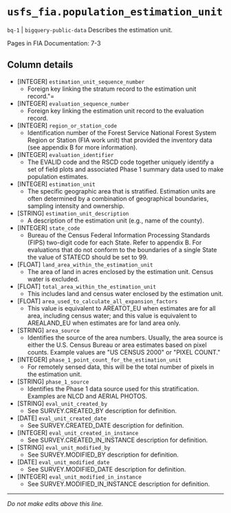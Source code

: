 # `usfs_fia.population_estimation_unit`
`bq-1` | `bigquery-public-data`
Describes the estimation unit.	

Pages in FIA Documentation: 7-3

## Column details
* [INTEGER]   `estimation_unit_sequence_number`
  - Foreign key linking the stratum record to the estimation unit record."=
* [INTEGER]   `evaluation_sequence_number`
  - Foreign key linking the estimation unit record to the evaluation record.
* [INTEGER]   `region_or_station_code`
  - Identification number of the Forest Service National Forest System Region or Station (FIA work unit) that provided the inventory data (see appendix B for more information).
* [INTEGER]   `evaluation_identifier`
  - The EVALID code and the RSCD code together uniquely identify a set of field plots and associated Phase 1 summary data used to make population estimates.
* [INTEGER]   `estimation_unit`
  - The specific geographic area that is stratified. Estimation units are often determined by a combination of geographical boundaries, sampling intensity and ownership.
* [STRING]    `estimation_unit_description`
  - A description of the estimation unit (e.g., name of the county).
* [INTEGER]   `state_code`
  - Bureau of the Census Federal Information Processing Standards (FIPS) two-digit code for each State. Refer to appendix B. For evaluations that do not conform to the boundaries of a single State the value of STATECD should be set to 99.
* [FLOAT]     `land_area_within_the_estimation_unit`
  - The area of land in acres enclosed by the estimation unit. Census water is excluded.
* [FLOAT]     `total_area_within_the_estimation_unit`
  - This includes land and census water enclosed by the estimation unit.
* [FLOAT]     `area_used_to_calculate_all_expansion_factors`
  - This value is equivalent to AREATOT_EU when estimates are for all area, including census water; and this value is equivalent to AREALAND_EU when estimates are for land area only.
* [STRING]    `area_source`
  - Identifies the source of the area numbers. Usually, the area source is either the U.S. Census Bureau or area estimates based on pixel counts. Example values are "US CENSUS 2000" or "PIXEL COUNT."
* [INTEGER]   `phase_1_point_count_for_the_estimation_unit`
  - For remotely sensed data, this will be the total number of pixels in the estimation unit.
* [STRING]    `phase_1_source`
  - Identifies the Phase 1 data source used for this stratification. Examples are NLCD and AERIAL PHOTOS.
* [STRING]    `eval_unit_created_by`
  - See SURVEY.CREATED_BY description for definition.
* [DATE]      `eval_unit_created_date`
  - See SURVEY.CREATED_DATE description for definition.
* [INTEGER]   `eval_unit_created_in_instance`
  - See SURVEY.CREATED_IN_INSTANCE description for definition.
* [STRING]    `eval_unit_modified_by`
  - See SURVEY.MODIFIED_BY description for definition.
* [DATE]      `eval_unit_modified_date`
  - See SURVEY.MODIFIED_DATE description for definition.
* [INTEGER]   `eval_unit_modified_in_instance`
  - See SURVEY.MODIFIED_IN_INSTANCE description for definition.

-------------------------------------------------------------------------------
*Do not make edits above this line.*
